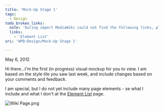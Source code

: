 ```yaml
---
title: 'Mock-Up Stage 1'
tags:
  - Design
todo_broken_links:
  note: 'During import MediaWiki could not find the following links, please fix and adjust this list.'
  links:
    - 'Element List'
uri: 'WPD:Design/Mock-Up Stage 1'

---
```

May 6, 2012

Hi there...I'm the first (in progress) visual mockup for you to view. I am based on the style tile you saw last week, and include changes based on your comments and feedback.

I am special, but I do not yet include many page elements - se what I include and what I don't at the [Element List](/w/index.php?title=Element_List&action=edit&redlink=1) page.

![Wiki Page.png](//static.webplatform.org/c/c2/Wiki_Page.png)
